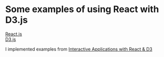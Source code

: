 # Some examples of using React with D3.js

[React.js](https://reactjs.org/)  
[D3.js](https://d3js.org/)

I implemented examples from [Interactive Applications with React & D3](https://medium.com/@Elijah_Meeks/interactive-applications-with-react-d3-f76f7b3ebc71)
